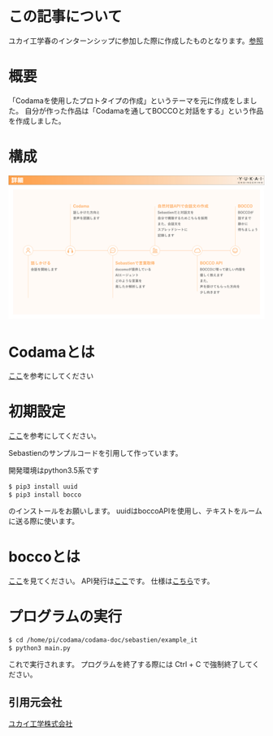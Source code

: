 # この記事について

ユカイ工学春のインターンシップに参加した際に作成したものとなります。[参照](https://www.wantedly.com/projects/287031)

# 概要

「Codamaを使用したプロトタイプの作成」というテーマを元に作成をしました。
自分が作った作品は「Codamaを通してBOCCOと対話をする」という作品を作成しました。

# 構成

![構成](./comp.jpg)

# Codamaとは

[ここ](https://github.com/yuma1100/codama-doc)を参考にしてください

# 初期設定

[ここ](https://github.com/YUKAI/codama-doc/wiki)を参考にしてください。

Sebastienのサンプルコードを引用して作っています。

開発環境はpython3.5系です

```
$ pip3 install uuid
$ pip3 install bocco
```

のインストールをお願いします。
uuidはboccoAPIを使用し、テキストをルームに送る際に使います。

# boccoとは
[ここ](http://www.bocco.me/)を見てください。
API発行は[ここ](http://api-docs.bocco.me/)です。
仕様は[こちら](https://github.com/YUKAI/bocco-api-python)です。

# プログラムの実行

```
$ cd /home/pi/codama/codama-doc/sebastien/example_it
$ python3 main.py
```

これで実行されます。
プログラムを終了する際には Ctrl + C で強制終了してください。



## 引用元会社

[ユカイ工学株式会社](https://www.ux-xu.com)

